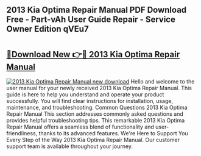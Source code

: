 ## 2013 Kia Optima Repair Manual PDF Download Free - Part-vAh User Guide Repair - Service Owner Edition qVEu7

# <h2><a href="http://bc20151.oget.top/?id=2013+Kia+Optima+Repair+Manual">🔗Download New 👉🔴 2013 Kia Optima Repair Manual</a></h2>

[![2013 Kia Optima Repair Manual new download](https://i.imgur.com/5g1atiW.png)](http://bc20151.oget.top/?id=2013+Kia+Optima+Repair+Manual)
Hello and welcome to the user manual for your newly received 2013 Kia Optima Repair Manual. This guide is here to help you understand and operate your product successfully. You will find clear instructions for installation, usage, maintenance, and troubleshooting. Common Questions 2013 Kia Optima Repair Manual This section addresses commonly asked questions and provides helpful troubleshooting tips. This remarkable 2013 Kia Optima Repair Manual offers a seamless blend of functionality and user-friendliness, thanks to its advanced features. We're Here to Support You Every Step of the Way 2013 Kia Optima Repair Manual. Our customer support team is available throughout your journey.
